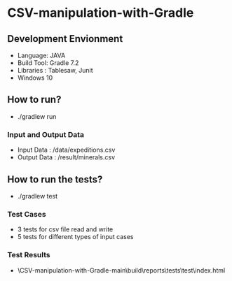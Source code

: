 # CSV-manipulation-with-Gradle

## Development Envionment
- Language: JAVA
- Build Tool: Gradle 7.2
- Libraries : Tablesaw, Junit
- Windows 10

## How to run?
- ./gradlew run

### Input and Output Data 
- Input Data : /data/expeditions.csv
- Output Data : /result/minerals.csv

## How to run the tests?
- ./gradlew test

### Test Cases
- 3 tests for csv file read and write
- 5 tests for different types of input cases

### Test Results
- \CSV-manipulation-with-Gradle-main\build\reports\tests\test\index.html
